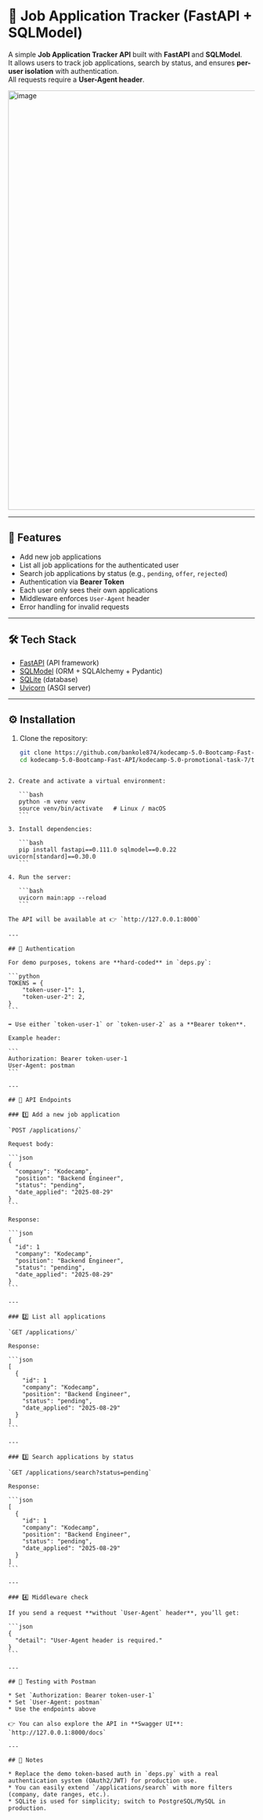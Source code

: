 
# 📌 Job Application Tracker (FastAPI + SQLModel)

A simple **Job Application Tracker API** built with **FastAPI** and **SQLModel**.  
It allows users to track job applications, search by status, and ensures **per-user isolation** with authentication.  
All requests require a **User-Agent header**.

<img width="895" height="855" alt="image" src="https://github.com/user-attachments/assets/9c2e4ec8-e305-42bc-b09c-a5c5656e2fd9" />

---

## 🚀 Features
- Add new job applications
- List all job applications for the authenticated user
- Search job applications by status (e.g., `pending`, `offer`, `rejected`)
- Authentication via **Bearer Token**
- Each user only sees their own applications
- Middleware enforces `User-Agent` header
- Error handling for invalid requests

---

## 🛠️ Tech Stack
- [FastAPI](https://fastapi.tiangolo.com/) (API framework)
- [SQLModel](https://sqlmodel.tiangolo.com/) (ORM + SQLAlchemy + Pydantic)
- [SQLite](https://www.sqlite.org/) (database)
- [Uvicorn](https://www.uvicorn.org/) (ASGI server)

---

## ⚙️ Installation

1. Clone the repository:
   ```bash
   git clone https://github.com/bankole874/kodecamp-5.0-Bootcamp-Fast-API
   cd kodecamp-5.0-Bootcamp-Fast-API/kodecamp-5.0-promotional-task-7/task3-Job_Application_Tracker
````

2. Create and activate a virtual environment:

   ```bash
   python -m venv venv
   source venv/bin/activate   # Linux / macOS
   ```

3. Install dependencies:

   ```bash
   pip install fastapi==0.111.0 sqlmodel==0.0.22 uvicorn[standard]==0.30.0
   ```

4. Run the server:

   ```bash
   uvicorn main:app --reload
   ```

The API will be available at 👉 `http://127.0.0.1:8000`

---

## 🔑 Authentication

For demo purposes, tokens are **hard-coded** in `deps.py`:

```python
TOKENS = {
    "token-user-1": 1,
    "token-user-2": 2,
}
```

➡️ Use either `token-user-1` or `token-user-2` as a **Bearer token**.

Example header:

```
Authorization: Bearer token-user-1
User-Agent: postman
```

---

## 📖 API Endpoints

### 1️⃣ Add a new job application

`POST /applications/`

Request body:

```json
{
  "company": "Kodecamp",
  "position": "Backend Engineer",
  "status": "pending",
  "date_applied": "2025-08-29"
}
```

Response:

```json
{
  "id": 1
  "company": "Kodecamp",
  "position": "Backend Engineer",
  "status": "pending",
  "date_applied": "2025-08-29"
}
```

---

### 2️⃣ List all applications

`GET /applications/`

Response:

```json
[
  {
    "id": 1
    "company": "Kodecamp",
    "position": "Backend Engineer",
    "status": "pending",
    "date_applied": "2025-08-29"
  }
]
```

---

### 3️⃣ Search applications by status

`GET /applications/search?status=pending`

Response:

```json
[
  {
    "id": 1
    "company": "Kodecamp",
    "position": "Backend Engineer",
    "status": "pending",
    "date_applied": "2025-08-29"
  }
]
```

---

### 4️⃣ Middleware check

If you send a request **without `User-Agent` header**, you’ll get:

```json
{
  "detail": "User-Agent header is required."
}
```

---

## 🧪 Testing with Postman

* Set `Authorization: Bearer token-user-1`
* Set `User-Agent: postman`
* Use the endpoints above

👉 You can also explore the API in **Swagger UI**:
`http://127.0.0.1:8000/docs`

---

## 📌 Notes

* Replace the demo token-based auth in `deps.py` with a real authentication system (OAuth2/JWT) for production use.
* You can easily extend `/applications/search` with more filters (company, date ranges, etc.).
* SQLite is used for simplicity; switch to PostgreSQL/MySQL in production.
